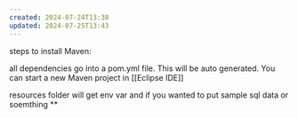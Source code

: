 ```yaml
---
created: 2024-07-24T13:38
updated: 2024-07-25T13:43
---
```

steps to install Maven: 

all dependencies go into a pom.yml file. This will be auto generated. You can start a new Maven project in [[Eclipse IDE]] 

resources folder will get env var and if you wanted to put sample sql data or soemthing ** 

